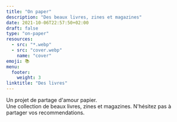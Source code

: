 ```yaml
---
title: "On paper"
description: "Des beaux livres, zines et magazines"
date: 2021-10-06T22:57:50+02:00
draft: false
type: "on-paper"
resources:
  - src: "*.webp"
  - src: "cover.webp"
    name: "cover"
emoji: 📚
menu:
  footer:
    weight: 3
linktitle: "Des livres"
---
```


Un projet de partage d'amour papier.  
Une collection de beaux livres, zines et magazines.
N'hésitez pas à partager vos recommendations.  

